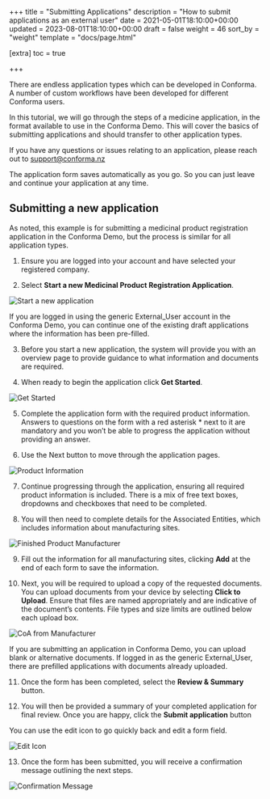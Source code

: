 +++
title = "Submitting Applications"
description = "How to submit applications as an external user"
date = 2021-05-01T18:10:00+00:00
updated = 2023-08-01T18:10:00+00:00
draft = false
weight = 46
sort_by = "weight"
template = "docs/page.html"

[extra]
toc = true

+++

There are endless application types which can be developed in Conforma. A number of custom workflows have been developed for different Conforma users. 

In this tutorial, we will go through the steps of a medicine application, in the format available to use in the Conforma Demo. This will cover the basics of submitting applications and should transfer to other application types. 

If you have any questions or issues relating to an application, please reach out to support@conforma.nz

<div class="tip">
The application form saves automatically as you go. So you can just leave and continue your application at any time.
</div>

## Submitting a new application
As noted, this example is for submitting a medicinal product registration application in the Conforma Demo, but the process is similar for all application types.

1. Ensure you are logged into your account and have selected your registered company.

2. Select <b>Start a new Medicinal Product Registration Application</b>.

![Start a new application](/docs/about/demo/Startnewapp.png)

<div class="tip">
If you are logged in using the generic External_User account in the Conforma Demo, you can continue one of the existing draft applications where the information has been pre-filled.
</div>

3. Before you start a new application, the system will provide you with an overview page to provide guidance to what information and documents are required.

4. When ready to begin the application click <b>Get Started</b>.

![Get Started](/docs/about/demo/getstarted.png)

5. Complete the application form with the required product information. Answers to questions on the form with a red asterisk * next to it are mandatory and you won’t be able to progress the application without providing an answer.

6. Use the Next button to move through the application pages.

![Product Information](/docs/about/demo/productinfo.png)

7. Continue progressing through the application, ensuring all required product information is included. There is a mix of free text boxes, dropdowns and checkboxes that need to be completed.

8. You will then need to complete details for the Associated Entities, which includes information about manufacturing sites.

![Finished Product Manufacturer](/docs/about/demo/finishedproduct.png)

9. Fill out the information for all manufacturing sites, clicking <b>Add</b> at the end of each form to save the information. 

10. Next, you will be required to upload a copy of the requested documents. You can upload documents from your device by selecting <b>Click to Upload</b>. Ensure that files are named appropriately and are indicative of the document’s contents. File types and size limits are outlined below each upload box.

![CoA from Manufacturer](/docs/about/demo/coa.png)

<div class="tip">
If you are submitting an application in Conforma Demo, you can upload blank or alternative documents. If logged in as the generic External_User, there are prefilled applications with documents already uploaded. 
</div>

11. Once the form has been completed, select the <b>Review & Summary</b> button.

12. You will then be provided a summary of your completed application for final review. Once you are happy, click the <b>Submit application</b> button

<div class="tip">
You can use the edit icon to go quickly back and edit a form field.
</div>

![Edit Icon](/docs/about/demo/editicon.png)

13. Once the form has been submitted, you will receive a confirmation message outlining the next steps.

![Confirmation Message](/docs/about/demo/processing.png)